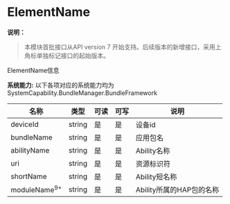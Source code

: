 # ElementName



**说明：**
> 本模块首批接口从API version 7 开始支持。后续版本的新增接口，采用上角标单独标记接口的起始版本。



ElementName信息



 **系统能力:** 以下各项对应的系统能力均为SystemCapability.BundleManager.BundleFramework

| 名称                     | 类型     | 可读 | 可写 | 说明                       |
| ----------------------- | ---------| ---- | ---- | ------------------------- |
| deviceId                | string   | 是   | 是   | 设备id                     |
| bundleName              | string   | 是   | 是   | 应用包名                   |
| abilityName             | string   | 是   | 是   | Ability名称                |
| uri                     | string   | 是   | 是   | 资源标识符                  |
| shortName               | string   | 是   | 是   | Ability短名称                |
| moduleName<sup>9+</sup> | string   | 是   | 是   | Ability所属的HAP包的名称    |